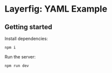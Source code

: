 # Layerfig: YAML Example

## Getting started

Install dependencies:

```bash
npm i
```

Run the server:

```bash
npm run dev
```
